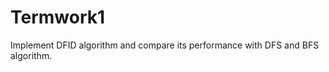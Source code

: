 # Termwork1











Implement DFID algorithm and compare its performance with DFS and BFS algorithm.
